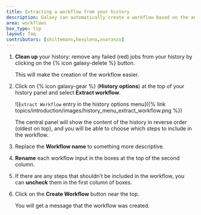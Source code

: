 ```yaml
---
title: Extracting a workflow from your history
description: Galaxy can automatically create a workflow based on the analysis you have performed in a history. This means that once you have done an analysis manually once, you can easily extract a workflow to repeat it on different data.
area: workflows
box_type: tip
layout: faq
contributors: [shiltemann,hexylena,nsoranzo]
---
```



1. **Clean up** your history: remove any failed (red) jobs from your history by clicking on the {% icon galaxy-delete %} button.

   This will make the creation of the workflow easier.

2. Click on {% icon galaxy-gear %} (**History options**) at the top of your history panel and select **Extract workflow**.

   ![`Extract Workflow` entry in the history options menu]({% link topics/introduction/images/history_menu_extract_workflow.png %})

   The central panel will show the content of the history in reverse order (oldest on top), and you will be able to choose which steps to include in the workflow.

3. Replace the **Workflow name** to something more descriptive.

4. **Rename** each workflow input in the boxes at the top of the second column.

5. If there are any steps that shouldn't be included in the workflow, you can **uncheck** them in the first column of boxes.

6. Click on the **Create Workflow** button near the top.

   You will get a message that the workflow was created.

